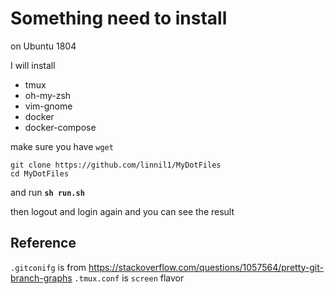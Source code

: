 # Something need to install 
on Ubuntu 1804

I will install
* tmux
* oh-my-zsh
* vim-gnome
* docker
* docker-compose

make sure you have `wget`

```
git clone https://github.com/linnil1/MyDotFiles
cd MyDotFiles
```

and run **`sh run.sh`**

then logout and login again and you can see the result

## Reference
`.gitconifg` is from https://stackoverflow.com/questions/1057564/pretty-git-branch-graphs
`.tmux.conf` is `screen` flavor
